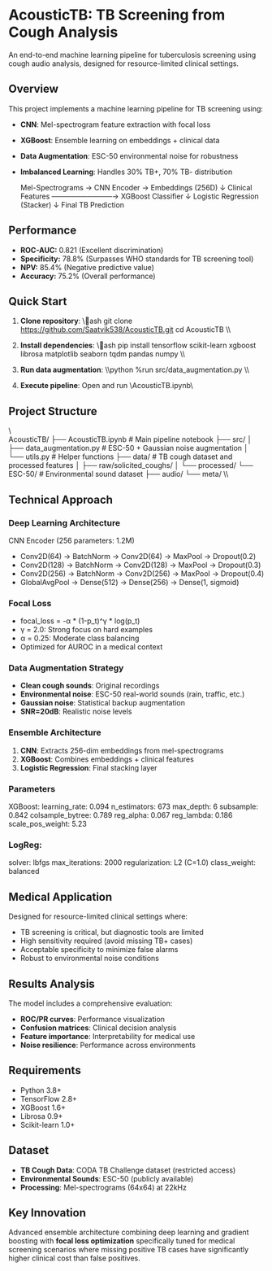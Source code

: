 ﻿# AcousticTB: TB Screening from Cough Analysis

An end-to-end machine learning pipeline for tuberculosis screening using cough audio analysis, designed for resource-limited clinical settings.

## Overview

This project implements a machine learning pipeline for TB screening using:
- **CNN**: Mel-spectrogram feature extraction with focal loss
- **XGBoost**: Ensemble learning on embeddings + clinical data
- **Data Augmentation**: ESC-50 environmental noise for robustness
- **Imbalanced Learning**: Handles 30% TB+, 70% TB- distribution

  Mel-Spectrograms → CNN Encoder → Embeddings (256D) 
                                      ↓
Clinical Features ────────────→ XGBoost Classifier
                                      ↓
                              Logistic Regression
                                   (Stacker)
                                      ↓
                              Final TB Prediction

## Performance

- **ROC-AUC:** 0.821 (Excellent discrimination)  
- **Specificity:** 78.8% (Surpasses WHO standards for TB screening tool)  
- **NPV:** 85.4% (Negative predictive value)  
- **Accuracy:** 75.2% (Overall performance)  

## Quick Start

1. **Clone repository**:
  \\\ash
  git clone https://github.com/Saatvik538/AcousticTB.git
  cd AcousticTB
  \\\

2. **Install dependencies**:
  \\\ash
  pip install tensorflow scikit-learn xgboost librosa matplotlib seaborn tqdm pandas numpy
  \\\

3. **Run data augmentation**:
  \\\python
  %run src/data_augmentation.py
  \\\

4. **Execute pipeline**: Open and run \AcousticTB.ipynb\

## Project Structure

\\\
AcousticTB/
├── AcousticTB.ipynb              # Main pipeline notebook
├── src/
│   ├── data_augmentation.py      # ESC-50 + Gaussian noise augmentation
│   └── utils.py                  # Helper functions
├── data/                         # TB cough dataset and processed features
│   ├── raw/solicited_coughs/
│   └── processed/
└── ESC-50/                       # Environmental sound dataset
   ├── audio/
   └── meta/
\\\

## Technical Approach

### Deep Learning Architecture 
CNN Encoder (256 parameters: 1.2M)
- Conv2D(64) → BatchNorm → Conv2D(64) → MaxPool → Dropout(0.2)
- Conv2D(128) → BatchNorm → Conv2D(128) → MaxPool → Dropout(0.3)  
- Conv2D(256) → BatchNorm → Conv2D(256) → MaxPool → Dropout(0.4)
- GlobalAvgPool → Dense(512) → Dense(256) → Dense(1, sigmoid)

### Focal Loss
- focal_loss = -α * (1-p_t)^γ * log(p_t)
- γ = 2.0: Strong focus on hard examples
- α = 0.25: Moderate class balancing
- Optimized for AUROC in a medical context

### Data Augmentation Strategy
- **Clean cough sounds**: Original recordings
- **Environmental noise**: ESC-50 real-world sounds (rain, traffic, etc.)
- **Gaussian noise**: Statistical backup augmentation
- **SNR=20dB**: Realistic noise levels

### Ensemble Architecture
1. **CNN**: Extracts 256-dim embeddings from mel-spectrograms
2. **XGBoost**: Combines embeddings + clinical features
3. **Logistic Regression**: Final stacking layer

### Parameters
XGBoost:
learning_rate: 0.094
n_estimators: 673
max_depth: 6
subsample: 0.842
colsample_bytree: 0.789
reg_alpha: 0.067
reg_lambda: 0.186
scale_pos_weight: 5.23

### LogReg: 
solver: lbfgs
max_iterations: 2000
regularization: L2 (C=1.0)
class_weight: balanced

## Medical Application

Designed for resource-limited clinical settings where:
- TB screening is critical, but diagnostic tools are limited
- High sensitivity required (avoid missing TB+ cases)
- Acceptable specificity to minimize false alarms
- Robust to environmental noise conditions

## Results Analysis

The model includes a comprehensive evaluation:
- **ROC/PR curves**: Performance visualization
- **Confusion matrices**: Clinical decision analysis  
- **Feature importance**: Interpretability for medical use
- **Noise resilience**: Performance across environments

## Requirements

- Python 3.8+
- TensorFlow 2.8+
- XGBoost 1.6+
- Librosa 0.9+
- Scikit-learn 1.0+

## Dataset

- **TB Cough Data**: CODA TB Challenge dataset (restricted access)
- **Environmental Sounds**: ESC-50 (publicly available)
- **Processing**: Mel-spectrograms (64x64) at 22kHz

## Key Innovation

Advanced ensemble architecture combining deep learning and gradient boosting with **focal loss optimization** specifically tuned for medical screening scenarios where missing positive TB cases have significantly higher clinical cost than false positives.




